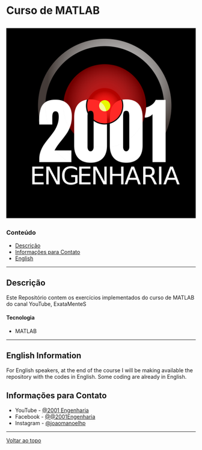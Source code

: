 # Curso de MATLAB

![2001 Engenharia](2001Eng.png)
---

### Conteúdo

- [Descrição](#Descrição)
- [Informações para Contato](#Informações-para-Contato)
- [English](#English-Information)

---

## Descrição

Este Repositório contem os exercícios implementados do curso de MATLAB do canal YouTube, ExataMenteS

#### Tecnologia

- MATLAB

---

## English Information
For English speakers, at the end of the course I will be making available the repository with the codes in English.
Some coding are already in English.
## Informações para Contato

- YouTube   - [@2001 Engenharia](https://www.youtube.com/channel/UCZyFebN0_gF2yy5fhVhlXtA)
- Facebook  - [@@2001Engenharia](https://www.facebook.com/2001engenharia)
- Instagram - [@joaomanoelhp](http://instagram.com/joaomanoelhp)
---
[Voltar ao topo](#read-me-template)
